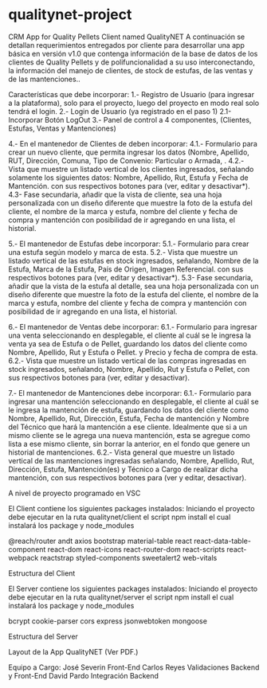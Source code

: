 # qualitynet-project
CRM App for Quality Pellets Client named QualityNET
A continuación se detallan requerimientos entregados por cliente para desarrollar una app básica en versión v1.0 que contenga información de la base de datos de los clientes de Quality Pellets y de polifuncionalidad a su uso interconectando, la información del manejo de clientes, de stock de estufas, de las ventas y de las mantenciones.. 

Características que debe incorporar:
1.- Registro de Usuario (para ingresar a la plataforma), solo para el proyecto, luego del proyecto en modo real solo tendrá el login.
2.- Login de Usuario (ya registrado en el paso 1)
	2.1- Incorporar Botón LogOut
3.- Panel de control a 4 componentes, (Clientes, Estufas, Ventas y Mantenciones)


4.- En el mantenedor de Clientes de deben incorporar:
	4.1.- Formulario para crear un nuevo cliente, que permita ingresar los datos (Nombre, Apellido, RUT, Dirección, Comuna, Tipo de Convenio: Particular o Armada, .
	4.2.- Vista que muestre un listado vertical de los clientes ingresados, señalando solamente los siguientes datos: 	Nombre, Apellido, Rut, Estufa y Fecha de Mantención. con sus respectivos botones para (ver, editar y desactivar*).
	4.3- Fase secundaria, añadir que la vista de cliente, sea una hoja personalizada con un diseño diferente que muestre la foto de la estufa del cliente, el nombre de la marca y estufa, nombre del cliente y fecha de compra y mantención con posibilidad de ir agregando en una lista, el historial.

5.- El mantenedor de Estufas debe incorporar:
	5.1.- Formulario para crear una estufa según modelo y marca de esta.
	5.2.- Vista que muestre un listado vertical de las estufas en stock ingresados, señalando, Nombre de la Estufa, Marca de la Estufa, País de Origen, Imagen Referencial. con sus respectivos botones para (ver, editar y desactivar*).
	5.3- Fase secundaria, añadir que la vista de la estufa al detalle, sea una hoja personalizada con un diseño diferente que muestre la foto de la estufa del cliente, el nombre de la marca y estufa, nombre del cliente y fecha de compra y mantención con posibilidad de ir agregando en una lista, el historial.

6.- El mantenedor de Ventas debe incorporar:
6.1.- Formulario para ingresar una venta seleccionando en desplegable, el cliente al cuál se le ingresa la venta ya sea de Estufa o de Pellet, guardando los datos del cliente como Nombre, Apellido, Rut y Estufa o Pellet. y Precio y fecha de compra de esta.
	6.2.- Vista que muestre un listado vertical de las compras ingresadas en stock ingresados, señalando, Nombre, Apellido, Rut y Estufa o Pellet, con sus respectivos botones para (ver, editar y desactivar).

7.- El mantenedor de Mantenciones debe incorporar:
6.1.- Formulario para ingresar una mantención seleccionando en desplegable, el cliente al cuál se le ingresa la mantención de estufa, guardando los datos del cliente como Nombre, Apellido, Rut, Dirección, Estufa, Fecha de mantención y Nombre del Técnico que hará la mantención a ese cliente. Idealmente que si a un mismo cliente se le agrega una nueva mantención, esta se agregue como lista a ese mismo cliente, sin borrar la anterior, en el fondo que genere un historial de mantenciones.
	6.2.- Vista general que muestre un listado vertical de las mantenciones ingresadas señalando, Nombre, Apellido, Rut, Dirección, Estufa, Mantención(es) y Técnico a Cargo de realizar dicha mantención, con sus respectivos botones para (ver y editar, desactivar).



A nivel de proyecto programado en VSC

El Client contiene los siguientes packages instalados:
Iniciando el proyecto debe ejecutar en la ruta qualitynet/client el script npm install
el cual instalará los package y node_modules

@reach/router
andt
axios
bootstrap
material-table
react
react-data-table-component
react-dom
react-icons
react-router-dom
react-scripts
react-webpack
reactstrap
styled-components
sweetalert2
web-vitals

Estructura del Client

El Server contiene los siguientes packages instalados:
Iniciando el proyecto debe ejecutar en la ruta qualitynet/server el script npm install
el cual instalará los package y node_modules

bcrypt
cookie-parser
cors
express
jsonwebtoken
mongoose

Estructura del Server

Layout de la App QualityNET (Ver PDF.)

Equipo a Cargo:
José Severin Front-End
Carlos Reyes Validaciones Backend y Front-End
David Pardo Integración Backend
